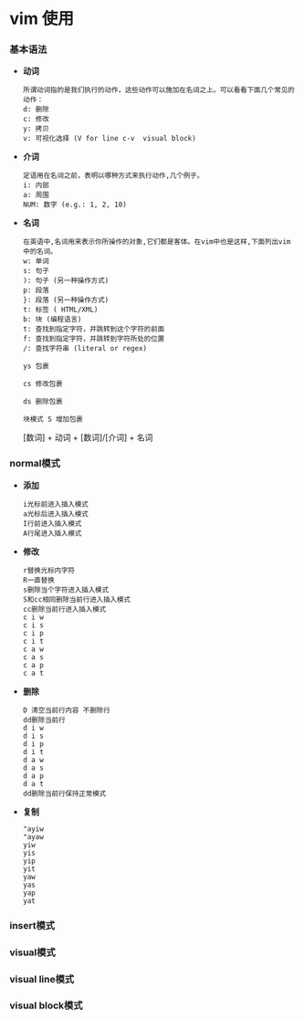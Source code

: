 # vim 使用
### 基本语法
* **动词**

      所谓动词指的是我们执行的动作，这些动作可以施加在名词之上。可以看看下面几个常见的动作：
      d: 删除
      c: 修改
      y: 拷贝
      v: 可视化选择 (V for line c-v  visual block)
      
* **介词**

      定语用在名词之前，表明以哪种方式来执行动作,几个例子。
      i: 内部
      a: 周围
      NUM: 数字 (e.g.: 1, 2, 10)
      
* **名词**

      在英语中,名词用来表示你所操作的对象,它们都是客体。在vim中也是这样,下面列出vim中的名词。
      w: 单词
      s: 句子
      ): 句子 (另一种操作方式)
      p: 段落
      }: 段落 (另一种操作方式)
      t: 标签 ( HTML/XML)
      b: 块 (编程语言)
      t: 查找到指定字符，并跳转到这个字符的前面
      f: 查找到指定字符，并跳转到字符所处的位置
      /: 查找字符串 (literal or regex)

      ys 包裹

      cs 修改包裹

      ds 删除包裹

      块模式 S 增加包裹      

  [数词] + 动词 + [数词]/[介词] + 名词  

### normal模式
* **添加**

      i光标前进入插入模式
      a光标后进入插入模式
      I行前进入插入模式
      A行尾进入插入模式
* **修改**

      r替换光标内字符
      R一直替换
      s删除当个字符进入插入模式
      S和cc相同删除当前行进入插入模式
      cc删除当前行进入插入模式
      c i w
      c i s
      c i p
      c i t
      c a w
      c a s
      c a p
      c a t
* **删除**
      
      D 清空当前行内容 不删除行
      dd删除当前行
      d i w
      d i s
      d i p
      d i t
      d a w
      d a s
      d a p
      d a t
      dd删除当前行保持正常模式
* **复制**
      
      "ayiw
      "ayaw
      yiw
      yis
      yip
      yit
      yaw
      yas
      yap
      yat

### insert模式
### visual模式
### visual line模式
### visual block模式

